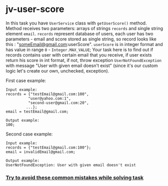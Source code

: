 # jv-user-score

In this task you have `UserService` class with `getUserScore()` method.
Method receives two parameters: arrays of strings `records` and single string element
`email`. `records` represent database of users, each user has two parameters - 
email and score stored as single string, so record looks like this : "someEmail@gmail.com:userScore". 
`userScore` is in integer format and has value in range `0` - `Integer.MAX_VALUE`;
Your task here is to find out if records contains user with certain email that you 
receive, if user exists return his score in int format, if not, throw exception 
`UserNotFoundException` with message "User with given email doesn't exist"
(since it's our custom logic let's create our own, unchecked, exception).
 
 
First case example:
 ```
Input example:
records = {"testEmail@gmail.com:100",
           "user@yahoo.com:1",
           "second-user@gmail.com:20", 
          ...};
email = testEmail@gmail.com;
```

 ```
 Output example:
100;
```

Second case example:
 ```
Input example:
records = {"testEmail@gmail.com:100"};
email = invalidEmail@gmail.com;
```
 ```
Output example:  
UserNotFoundException: User with given email doesn't exist
```

### [Try to avoid these common mistakes while solving task](https://mate-academy.github.io/jv-program-common-mistakes/java-core/exceptions/user-score)

